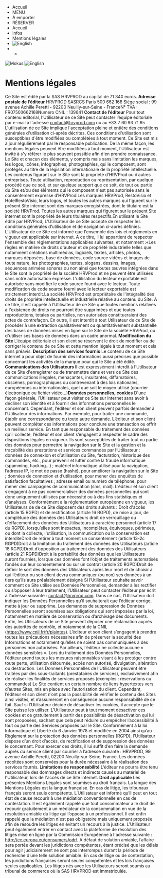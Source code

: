   * Accueil
  * MENU
  * À emporter
  * RÉSERVER
  * Accueil 
  * Infos 
  * Mentions légales
  * ![English](https://www.restaurantmokus.fr/themes/mokus-2021-en/img/GB.png)
  *   * 

![Mokus](https://www.restaurantmokus.fr/themes/mokus-2021-en/img/mokus-logo.svg)
![English](https://www.restaurantmokus.fr/themes/mokus-2021-en/img/en.svg)
# Mentions légales
Ce Site est édité par la SAS HRVPROD au capital de 71 340 euros. **Adresse postale de l’éditeur** HRVPROD SASRCS Paris 500 662 168
Siège social : 99 avenue Achille Peretti - 92200 Neuilly-sur-Seine - FranceN° TVA : FR07500662168Numéro CNIL : 139641 
**Contact de l’éditeur**
Pour tout contenu éditorial, l’Utilisateur de ce Site peut contacter l’équipe éditoriale par e-mail à l'adresse contact@hrvprod.com ou au +33 7 60 93 71 95‬
L'utilisation de ce Site implique l'acceptation pleine et entière des conditions générales d'utilisation ci-après décrites. Ces conditions d'utilisation sont susceptibles d'être modifiées ou complétées à tout moment.
Ce Site est mis à jour régulièrement par le responsable publication. De la même façon, les mentions légales peuvent être modifiées à tout moment, l’Utilisateur est invité à s'y référer le plus souvent possible afin d'en prendre connaissance.
Le Site et chacun des éléments, y compris mais sans limitation les marques, les logos, icônes, infographies, photographies, qui le composent, sont protégés au titre de la législation internationale de la propriété intellectuelle. Les contenus figurant sur le Site sont la propriété d'HRVProd ou d’autres entreprises. Toute utilisation, reproduction ou représentation, par quelque procédé que ce soit, et sur quelque support que ce soit, de tout ou partie du Site et/ou des éléments qui le composent n'est pas autorisée sans le consentement expresse d’HRVProd.Les marques HRVProd, RestoVisio et HotelRestoVisio, leurs logos, et toutes les autres marques qui figurent sur le présent Site internet sont des marques enregistrées, dont le titulaire est la société HRVProd. Toutes les autres marques qui figurent sur le présent Site internet sont la propriété de leurs titulaires respectifs.En utilisant le Site édité par HRVProd, L’Utilisateur de ce Site accepte de respecter les conditions générales d'utilisation et de navigation ci-après définies. L’Utilisateur de ce Site est informé que l'ensemble des lois et règlements en vigueur est applicable sur internet. A ce titre, il lui appartient de respecter l'ensemble des réglementations applicables suivantes, et notamment :«Les règles en matière de droits d'auteur et de propriété industrielle telles que notamment créations multimédias, logiciels, textes, articles, photos, marques déposées, base de données, code source vidéos et images de toute nature, les photographies, textes, slogans, dessins, images, séquences animées sonores ou non ainsi que toutes œuvres intégrées dans le Site sont la propriété de la société HRVProd et ne peuvent être utilisées sans notre autorisation expresse. L'utilisation du lecteur exportable est autorisée sans modifier le code source fourni avec le lecteur. Toute modification du code source fourni avec le lecteur exportable est strictement interdit.La société HRVProd est propriétaire de l'intégralité des droits de propriété intellectuelle et industrielle relative au contenu du Site. A ce titre, il est rappelé à l’Utilisateur de ce Site que toutes mentions relatives à l'existence de droits ne pourront être supprimées et que toutes reproductions, totales ou partielles, non autorisées constitueraient des actes de contrefaçon. En outre, il est interdit à tout Utilisateur de ce Site de procéder à une extraction qualitativement ou quantitativement substantielle des bases de données mises en ligne sur le Site de la société HRVProd, ou d'utiliser ses bases de données dans un cadre anormal. **Modification du Site** L'équipe éditoriale et son client se réservent le droit de modifier ou de corriger le contenu de ce Site et cette mention légale à tout moment et cela sans préavis. 
**Description des services fournis** Le contenu de ce Site internet a pour objet de fournir des informations aussi précises que possible concernant les activités de la marque pour qui le Site a été édité.
**Communications des Utilisateurs** Il est expressément interdit à l’Utilisateur de ce Site d'enregistrer ou de transmettre dans et vers ce Site des communications illégales, menaçantes, insultantes, diffamatoires, obscènes, pornographiques ou contrevenant à des lois nationales, européennes ou internationales, quel que soit le moyen utilisé (courrier électronique ou fichier vidéo…)**Données personnelles, cookies** D'une façon générale, l’Utilisateur peut visiter ce Site sur Internet sans avoir à décliner son identité et à fournir des informations personnelles le concernant. Cependant, l’éditeur et son client peuvent parfois demander à l’Utilisateur des informations. Par exemple, pour traiter une commande, établir une correspondance ou toute autre demande. L’éditeur et son client peuvent compléter ces informations pour conclure une transaction ou offrir un meilleur service.
En tant que responsable du traitement des données qu’il collecte, l’éditeur et son client s’engagent à respecter le cadre des dispositions légales en vigueur.
Ils sont susceptibles de traiter tout ou partie des données pour permettre la navigation sur le Site et la gestion et la traçabilité des prestations et services commandés par l’Utilisateur : données de connexion et d’utilisation du Site, facturation, historique des commandes, etc., pour prévenir et lutter contre la fraude informatique (spamming, hacking…) ; matériel informatique utilisé pour la navigation, l’adresse IP, le mot de passe (hashé), pour améliorer la navigation sur le Site ; données de connexion et d’utilisation, pour mener des enquêtes de satisfaction facultatives ; adresse email ou numéro de téléphone, pour mener des campagnes de communication (sms, mail).
L’éditeur et son client s’engagent à ne pas commercialiser des données personnelles qui sont donc uniquement utilisées par nécessité ou à des fins statistiques et d’analyses.
Conformément à la réglementation européenne en vigueur, les Utilisateurs de de ce Site disposent des droits suivants :
Droit d'accès (article 15 RGPD) et de rectification (article 16 RGPD), de mise à jour, de complétude des données des Utilisateurs droit de verrouillage ou d’effacement des données des Utilisateurs à caractère personnel (article 17 du RGPD), lorsqu’elles sont inexactes, incomplètes, équivoques, périmées, ou dont la collecte, l'utilisation, la communication ou la conservation est interditeDroit de retirer à tout moment un consentement (article 13-2c RGPD)Droit à la limitation du traitement des données des Utilisateurs (article 18 RGPD)Droit d’opposition au traitement des données des Utilisateurs (article 21 RGPD)Droit à la portabilité des données que les Utilisateurs auront fournies, lorsque ces données font l’objet de traitements automatisés fondés sur leur consentement ou sur un contrat (article 20 RGPD)Droit de définir le sort des données des Utilisateurs après leur mort et de choisir à qui l’éditeur ou son client devra communiquer (ou non) ses données à un tiers qu’ils aura préalablement désigné
Si l’Utilisateur souhaite savoir comment ce Site utilise ses Données Personnelles, demander à les rectifier ou s’opposer à leur traitement, l’Utilisateur peut contacter l’éditeur par écrit à l’adresse suivante : contact@hrvprod.com. Dans ce cas, l’Utilisateur doit indiquer les Données Personnelles qu’il souhaiterait que l’éditeur corrige, mette à jour ou supprime. Les demandes de suppression de Données Personnelles seront soumises aux obligations qui sont imposées par la loi, notamment en matière de conservation ou d’archivage des documents. Enfin, les Utilisateurs de ce Site peuvent déposer une réclamation auprès des autorités de contrôle, et notamment de la CNIL (https://www.cnil.fr/fr/plaintes).
L’éditeur et son client s’engagent à prendre toutes les précautions nécessaires afin de préserver la sécurité des Informations et notamment qu’elles ne soient pas communiquées à des personnes non autorisées. Par ailleurs, l’éditeur ne collecte aucune « données sensibles ».
Lors du traitement des Données Personnelles, l’éditeur prend toutes les mesures raisonnables visant à les protéger contre toute perte, utilisation détournée, accès non autorisé, divulgation, altération ou destruction.
Les Données Personnelles de l’Utilisateur peuvent être traitées par des sous-traitants (prestataires de services), exclusivement afin de réaliser les finalités de services proposés (exemples : réservations ou commandes)
Le Site contient un certain nombre de liens hypertextes vers d’autres Sites, mis en place avec l’autorisation du client. Cependant, l’éditeur et son client n’ont pas la possibilité de vérifier le contenu des Sites ainsi visités, et n’assumeront en conséquence aucune responsabilité de ce fait.
Sauf si l’Utilisateur décide de désactiver les cookies, il accepte que le Site puisse les utiliser. L’Utilisateur peut à tout moment désactiver ces cookies et ce gratuitement à partir des possibilités de désactivation qui lui sont proposées, sachant que cela peut réduire ou empêcher l’accessibilité à tout ou partie des Services proposés par le Site.
Conformément à la loi Informatique et Liberté du 6 Janvier 1978 et modifiée en 2004 ainsi qu’au Règlement sur la protection des données personnelles (RGPD), l’Utilisateur dispose d’un droit d’accès, de rectification et de suppression des données le concernant. Pour exercer ces droits, il lui suffit d’en faire la demande auprès du service client par courrier à l’adresse suivante : HRVPROD, 99 avenue Achille Peretti, 02200 Neuilly-sur-Seine, France. 
Les données récoltées sont conservées pour la durée nécessaire à la réalisation des services fournis.
**Limitations de responsabilité** L’éditeur ne pourra être tenu responsable des dommages directs et indirects causés au matériel de l'Utilisateur, lors de l'accès de ce Site internet.
**Droit applicable** Les présentes Mentions Légales sont soumises au droit français. La langue des Mentions Légales est la langue française. En cas de litige, les tribunaux français seront seuls compétents.
L’Utilisateur est informé qu’il peut en tout état de cause recourir à une médiation conventionnelle en cas de contestation.
Il est également rappelé que tout consommateur a le droit de recourir gratuitement à un médiateur de la consommation en vue de la résolution amiable du litige qui l’oppose à un professionnel.
Il est enfin rappelé que la médiation n'est pas obligatoire mais uniquement proposée afin de résoudre les litiges en évitant un recours à la justice.
L’Utilisateur peut également entrer en contact avec la plateforme de résolution des litiges mise en ligne par la Commission Européenne à l'adresse suivante : http://ec.europa.eu/consumers/odr/.
A défaut de solution amiable, l’affaire sera portée devant les juridictions compétentes, étant précisé que les délais pour agir judiciairement ne sont pas interrompus durant la période de recherche d’une telle solution amiable.
En cas de litige ou de contestation, les juridictions françaises seront seules compétentes et les lois françaises seules applicables.
Les litiges nés avec les Utilisateurs seront soumis au tribunal de commerce où la SAS HRVPROD est immatriculée.

